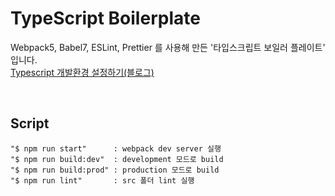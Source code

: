# TypeScript Boilerplate

Webpack5, Babel7, ESLint, Prettier 를 사용해 만든 '타입스크립트 보일러 플레이트' 입니다.  
[Typescript 개발환경 설정하기(블로그)](https://velog.io/@husbumps/series/Typescript-Boilerplate-%EC%A0%9C%EC%9E%91%EA%B8%B0)

<br>

## Script

```
"$ npm run start"      : webpack dev server 실행
"$ npm run build:dev"  : development 모드로 build
"$ npm run build:prod" : production 모드로 build
"$ npm run lint"       : src 폴더 lint 실행
```
